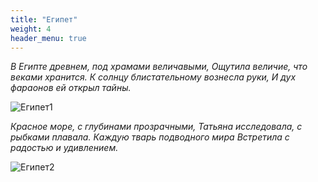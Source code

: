 ```yaml
---
title: "Египет"
weight: 4
header_menu: true
---
```



_В Египте древнем, под храмами величавыми,_
_Ощутила величие, что веками хранится._
_К солнцу блистательному вознесла руки,_
_И дух фараонов ей открыл тайны._

![Египет1](images/IMG_20240801_142947_813.jpg)

_Красное море, с глубинами прозрачными,_
_Татьяна исследовала, с рыбками плавала._
_Каждую тварь подводного мира_
_Встретила с радостью и удивлением._

![Египет2](images/IMG_20240801_142947_820.jpg)
